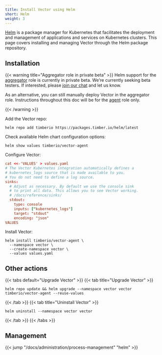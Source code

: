 ```yaml
---
title: Install Vector using Helm
short: Helm
weight: 3
---
```


[Helm] is a package manager for Kubernetes that facilitates the deployment and management of applications and services on Kubernetes clusters. This page covers installing and managing Vector through the Helm package repository.

## Installation

{{< warning title="Aggregator role in private beta" >}}
Helm support for the [aggregator] role is currently in private beta. We're currently seeking beta testers. If interested, please [join our chat][chat] and let us know.

As an alternative, you can still manually deploy Vector in the aggregator role. Instructions throughout this doc will be for the [agent] role only.

[agent]: /docs/about/setup/deployment/roles/#agent
[aggregator]: /docs/about/setup/deployment/roles/#aggregator
[chat]: https://chat.vector.dev
{{< /warning >}}

Add the Vector repo:

```shell
helm repo add timberio https://packages.timber.io/helm/latest
```

Check available Helm chart configuration options:

```shell
helm show values timberio/vector-agent
```

Configure Vector:

```toml
cat <<-'VALUES' > values.yaml
# The Vector Kubernetes integration automatically defines a
# kubernetes_logs source that is made available to you.
# You do not need to define a log source.
sinks:
  # Adjust as necessary. By default we use the console sink
  # to print all data. This allows you to see Vector working.
  # /docs/reference/sinks/
  stdout:
    type: console
    inputs: ["kubernetes_logs"]
    target: "stdout"
    encoding: "json"
VALUES
```

Install Vector:

```shell
helm install timberio/vector-agent \
  --namespace vector \
  --create-namespace vector \
  --values values.yaml
```

## Other actions

{{< tabs default="Upgrade Vector" >}}
{{< tab title="Upgrade Vector" >}}
```shell
helm repo update && helm upgrade --namespace vector vector timberio/vector-agent --reuse-values
```
{{< /tab >}}
{{< tab title="Uninstall Vector" >}}
```shell
helm uninstall --namespace vector vector
```
{{< /tab >}}
{{< /tabs >}}

## Management

{{< jump "/docs/administration/process-management" "helm" >}}

[helm]: https://helm.sh
